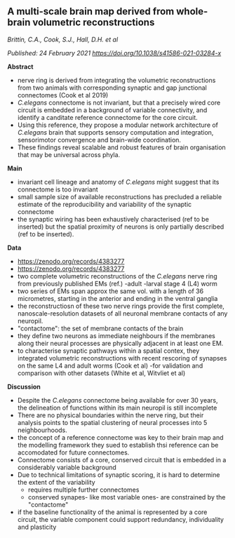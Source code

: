 ## A multi-scale brain map derived from whole-brain volumetric reconstructions
_Brittin, C.A., Cook, S.J., Hall, D.H. et al_

_Published: 24 February 2021 https://doi.org/10.1038/s41586-021-03284-x_


**Abstract**
-  nerve ring is derived from integrating the volumetric reconstructions from two animals with corresponding synaptic and gap junctional connectomes (Cook et al 2019)
-  _C.elegans_ connectome is not invariant, but that a precisely wired core circuit is embedded in a background of variable connectivity, and identify a canditate reference connectome for the core circuit.
-  Using this reference, they propose a modular network architecture of _C.elegans_ brain that supports sensory computation and integration, sensorimotor convergence and brain-wide coordination.
-  These findings reveal scalable and robust features of brain organisation that may be universal across phyla.

**Main**
- invariant cell lineage and anatomy of _C.elegans_ might suggest that its connectome is too invariant
- small sample size of available reconstructions has precluded a reliable estimate of the reproducibility and variability of the synaptic connectome
- the synaptic wiring has been exhaustively characterised (ref to be inserted) but the spatial proximity of neurons is only partially described (ref to be inserted).

**Data**
- https://zenodo.org/records/4383277
- https://zenodo.org/records/4383277
- two complete volumetric reconstructions of the _C.elegans_ nerve ring from previously published EMs (ref.)
  -adult
  -larval stage 4 (L4) worm
- two series of EMs span approx the same vol. with a length of 36 micrometres, starting in the anterior and ending in the ventral ganglia
- the reconstructiosn of these two nerve rings provide the first complete, nanoscale-resolution datasets of all neuronal membrane contacts of any neuropil.
- "contactome": the set of membrane contacts of the brain
- they define two neurons as immediate neighbours if the membranes along their neural processes are physically adjacent in at least one EM.
- to characterise synaptic pathways within a spatial contex, they integrated volumetric reconstructions with recent rescoring of synapses on the same L4 and adult worms (Cook et al)
  -for validation and comparison with other datasets (White et al, Witvliet et al)

**Discussion**
- Despite the _C.elegans_ connectome being available for over 30 years, the delineation of functions within its main neuropil is still incomplete
- There are no physical boundaries within the nerve ring, but their analysis points to the spatial clustering of neural processes into 5 neighbourhoods.
- the concept of a reference connectome was key to their brain map and the modelling framework they sued to establish thsi reference can be accomodated for future connectomes.
- Connectome consists of a core, conserved circuit that is embedded in a considerably variable background
- Due to technical limitations of synaptic scoring, it is hard to determine the extent of the variability
  - requires multiple further connectomes
  - conserved synapes- like most variable ones- are constrained by the "contactome"
- if the baseline functionality of the animal is represented by a core circuit, the variable component could support redundancy, individuality and plasticity 


